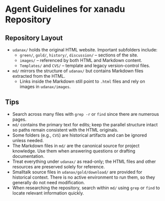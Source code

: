 # Agent Guidelines for xanadu Repository

## Repository Layout

- `udanax/` holds the original HTML website. Important subfolders include:
  - `green/`, `gold/`, `history/`, `discussion/` – sections of the site.
  - `images/` – referenced by both HTML and Markdown content.
  - `Templates/` and `CVS/` – template and legacy version-control files.
- `md/` mirrors the structure of `udanax/` but contains Markdown files extracted
  from the HTML.
  - Links inside the Markdown still point to `.html` files and rely on images in
    `udanax/images`.

## Tips

- Search across many files with `grep -r` or `find` since there are numerous
  pages.
- `md/` contains the primary text for edits; keep the parallel structure intact
  so paths remain consistent with the HTML originals.
- Some folders (e.g., `CVS`) are historical artifacts and can be ignored unless
  needed.
- The Markdown files in `md/` are the canonical source for project knowledge.
  Use them when answering questions or drafting documentation.
- Treat everything under `udanax/` as read-only; the HTML files and other
  resources are preserved solely for reference.
- Smalltalk source files in `udanax/gold/download/` are provided for historical
  context. There is no active environment to run them, so they generally do not
  need modification.
- When researching the repository, search within `md/` using `grep` or `find`
  to locate relevant information quickly.
